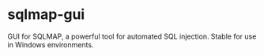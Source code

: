 # sqlmap-gui
GUI for SQLMAP, a powerful tool for automated SQL injection. Stable for use in Windows environments.
